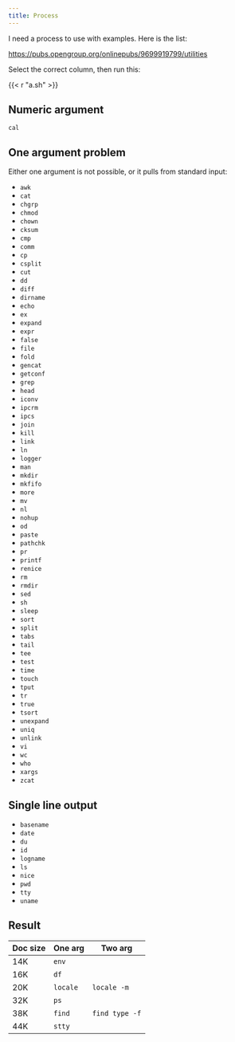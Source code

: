 ```yaml
---
title: Process
---
```


I need a process to use with examples. Here is the list:

<https://pubs.opengroup.org/onlinepubs/9699919799/utilities>

Select the correct column, then run this:

{{< r "a.sh" >}}

## Numeric argument

`cal`

## One argument problem

Either one argument is not possible, or it pulls from standard input:

- `awk`
- `cat`
- `chgrp`
- `chmod`
- `chown`
- `cksum`
- `cmp`
- `comm`
- `cp`
- `csplit`
- `cut`
- `dd`
- `diff`
- `dirname`
- `echo`
- `ex`
- `expand`
- `expr`
- `false`
- `file`
- `fold`
- `gencat`
- `getconf`
- `grep`
- `head`
- `iconv`
- `ipcrm`
- `ipcs`
- `join`
- `kill`
- `link`
- `ln`
- `logger`
- `man`
- `mkdir`
- `mkfifo`
- `more`
- `mv`
- `nl`
- `nohup`
- `od`
- `paste`
- `pathchk`
- `pr`
- `printf`
- `renice`
- `rm`
- `rmdir`
- `sed`
- `sh`
- `sleep`
- `sort`
- `split`
- `tabs`
- `tail`
- `tee`
- `test`
- `time`
- `touch`
- `tput`
- `tr`
- `true`
- `tsort`
- `unexpand`
- `uniq`
- `unlink`
- `vi`
- `wc`
- `who`
- `xargs`
- `zcat`

## Single line output

- `basename`
- `date`
- `du`
- `id`
- `logname`
- `ls`
- `nice`
- `pwd`
- `tty`
- `uname`

## Result

Doc size | One arg  | Two arg
---------|----------|--------
14K      | `env`    |
16K      | `df`     |
20K      | `locale` | `locale -m`
32K      | `ps`     |
38K      | `find`   | `find type -f`
44K      | `stty`   |
